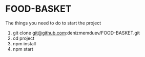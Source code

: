 # FOOD-BASKET 

Тhe things you need to do to start the project
1) git clone git@github.com:denizmemduev/FOOD-BASKET.git
2) cd project
3) npm install 
4) npm start
